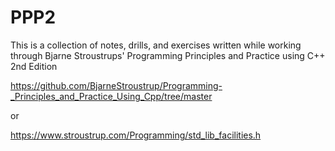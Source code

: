 # PPP2
This is a collection of notes, drills, and exercises written while working through Bjarne Stroustrups' Programming Principles and Practice using C++ 2nd Edition


https://github.com/BjarneStroustrup/Programming-_Principles_and_Practice_Using_Cpp/tree/master

or

https://www.stroustrup.com/Programming/std_lib_facilities.h

